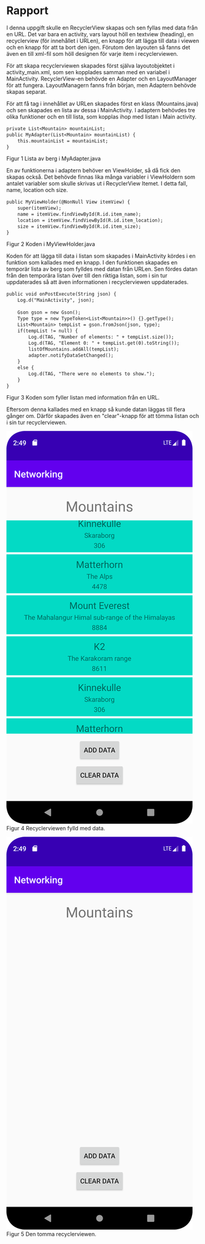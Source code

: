 
# Rapport

I denna uppgift skulle en RecyclerView skapas och sen fyllas med data från en URL. 
Det var bara en activity, vars layout höll en textview (heading), en recyclerview (för innehållet i URLen), en knapp för att lägga till data i viewen och en knapp för att ta bort den igen. 
Förutom den layouten så fanns det även en till xml-fil som höll designen för varje item i recyclerviewen. 

För att skapa recyclerviewen skapades först själva layoutobjektet i activity_main.xml, som sen kopplades samman med en variabel i MainActivity.
RecyclerView-en behövde en Adapter och en LayoutManager för att fungera. LayoutManagern fanns från början, men Adaptern behövde skapas separat.

För att få tag i innehållet av URLen skapades först en klass (Mountains.java) och sen skapades en lista av dessa i MainActivity.
I adaptern behövdes tre olika funktioner och en till lista, som kopplas ihop med listan i Main activity. 

```
private List<Mountain> mountainList;
public MyAdapter(List<Mountain> mountainList) {
    this.mountainList = mountainList;
}
```
Figur 1     Lista av berg i MyAdapter.java

En av funktionerna i adaptern behöver en ViewHolder, så då fick den skapas också.
Det behövde finnas lika många variabler i ViewHoldern som antalet variabler som skulle skrivas ut i RecyclerView Itemet.
I detta fall, name, location och size.

```
public MyViewHolder(@NonNull View itemView) {
    super(itemView);
    name = itemView.findViewById(R.id.item_name);
    location = itemView.findViewById(R.id.item_location);
    size = itemView.findViewById(R.id.item_size);
}
```
Figur 2     Koden i MyViewHolder.java

Koden för att lägga till data i listan som skapades i MainActivity kördes i en funktion som kallades med en knapp.
I den funktionen skapades en temporär lista av berg som fylldes med datan från URLen.
Sen fördes datan från den temporära listan över till den riktiga listan, som i sin tur uppdaterades så att även informationen i recyclerviewen uppdaterades. 

```
public void onPostExecute(String json) {
    Log.d("MainActivity", json);

    Gson gson = new Gson();
    Type type = new TypeToken<List<Mountain>>() {}.getType();
    List<Mountain> tempList = gson.fromJson(json, type);
    if(tempList != null) {
        Log.d(TAG, "Number of elements: " + tempList.size());
        Log.d(TAG, "Element 0: " + tempList.get(0).toString());
        listOfMountains.addAll(tempList);
        adapter.notifyDataSetChanged();
    }
    else {
        Log.d(TAG, "There were no elements to show.");
    }
}
```
Figur 3     Koden som fyller listan med information från en URL.

Eftersom denna kallades med en knapp så kunde datan läggas till flera gånger om. 
Därför skapades även en "clear"-knapp för att tömma listan och i sin tur recyclerviewen.

![](screenshot_filled.png)
Figur 4     Recyclerviewen fylld med data.

![](screenshot_empty.png)
Figur 5     Den tomma recyclerviewen. 